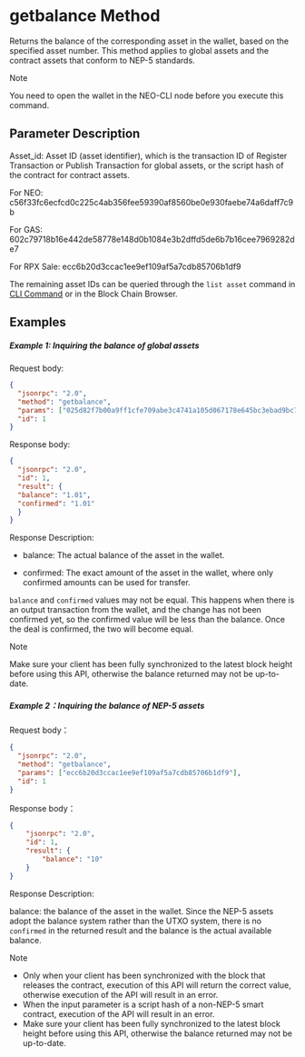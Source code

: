 # getbalance Method

Returns the balance of the corresponding asset in the wallet, based on the specified asset number. This method applies to global assets and the contract assets that conform to NEP-5 standards. 

> [!Note]
> You need to open the wallet in the NEO-CLI node before you execute this command.

## Parameter Description

Asset_id: Asset ID (asset identifier), which is the transaction ID of Register Transaction or  Publish Transaction for global assets, or the script hash of the contract for contract assets.

For NEO: c56f33fc6ecfcd0c225c4ab356fee59390af8560be0e930faebe74a6daff7c9b

For GAS: 602c79718b16e442de58778e148d0b1084e3b2dffd5de6b7b16cee7969282de7

For RPX Sale: ecc6b20d3ccac1ee9ef109af5a7cdb85706b1df9

The remaining asset IDs can be queried through the `list asset` command in [CLI Command](../cli.md) or in the Block Chain Browser.

## Examples 

##### Example 1: Inquiring the balance of global assets

Request body:

```json
{
  "jsonrpc": "2.0",
  "method": "getbalance",
  "params": ["025d82f7b00a9ff1cfe709abe3c4741a105d067178e645bc3ebad9bc79af47d4"],
  "id": 1
}
```

Response body:

```json
{
  "jsonrpc": "2.0",
  "id": 1,
  "result": {
  "balance": "1.01",
  "confirmed": "1.01"
  }
}
```

Response Description:

- balance: The actual balance of the asset in the wallet.

- confirmed: The exact amount of the asset in the wallet, where only confirmed amounts can be used for transfer.

`balance` and `confirmed` values may not be equal. This happens when there is an output transaction from the wallet, and the change has not been confirmed yet, so the confirmed value will be less than the balance. Once the deal is confirmed, the two will become equal.

> [!Note] 
>
> Make sure your client has been fully synchronized to the latest block height before using this API, otherwise the balance returned may not be up-to-date.

##### Example 2：Inquiring the balance of NEP-5 assets

 Request body： 

```json
{
  "jsonrpc": "2.0",
  "method": "getbalance",
  "params": ["ecc6b20d3ccac1ee9ef109af5a7cdb85706b1df9"],
  "id": 1
}
```

 Response body： 

```json
{
    "jsonrpc": "2.0",
    "id": 1,
    "result": {
        "balance": "10"
    }
}
```

Response Description:

balance: the balance of the asset in the wallet. Since the NEP-5 assets adopt the balance system rather than the UTXO system, there is no `confirmed`  in the returned result and the balance is the actual available balance.  

> [!Note]
>
> - Only when your client has been synchronized with the block that releases the contract, execution of this API will return the correct value, otherwise execution of the API will result in an error. 
> - When the input parameter is a script hash of a non-NEP-5 smart contract, execution of the API will result in an error. 
> - Make sure your client has been fully synchronized to the latest block height before using this API, otherwise the balance returned may not be up-to-date.